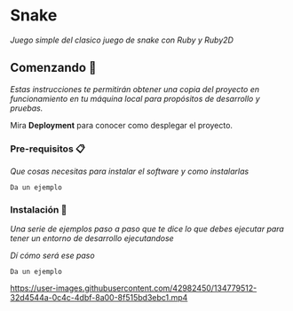 # Snake

_Juego simple del clasico juego de snake con Ruby y Ruby2D_

## Comenzando 🚀

_Estas instrucciones te permitirán obtener una copia del proyecto en funcionamiento en tu máquina local para propósitos de desarrollo y pruebas._

Mira **Deployment** para conocer como desplegar el proyecto.


### Pre-requisitos 📋

_Que cosas necesitas para instalar el software y como instalarlas_

```
Da un ejemplo
```

### Instalación 🔧

_Una serie de ejemplos paso a paso que te dice lo que debes ejecutar para tener un entorno de desarrollo ejecutandose_

_Dí cómo será ese paso_

```
Da un ejemplo
```


https://user-images.githubusercontent.com/42982450/134779512-32d4544a-0c4c-4dbf-8a00-8f515bd3ebc1.mp4



